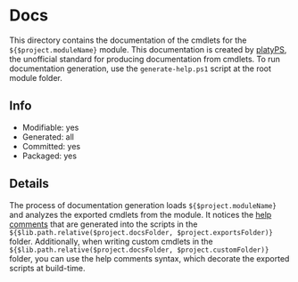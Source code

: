 # Docs
This directory contains the documentation of the cmdlets for the `${$project.moduleName}` module. This documentation is created by [platyPS](https://www.powershellgallery.com/packages/platyPS), the unofficial standard for producing documentation from cmdlets. To run documentation generation, use the `generate-help.ps1` script at the root module folder.

## Info
- Modifiable: yes
- Generated: all
- Committed: yes
- Packaged: yes

## Details
The process of documentation generation loads `${$project.moduleName}` and analyzes the exported cmdlets from the module. It notices the [help comments](https://docs.microsoft.com/en-us/powershell/module/microsoft.powershell.core/about/about_comment_based_help) that are generated into the scripts in the `${$lib.path.relative($project.docsFolder, $project.exportsFolder)}` folder. Additionally, when writing custom cmdlets in the `${$lib.path.relative($project.docsFolder, $project.customFolder)}` folder, you can use the help comments syntax, which decorate the exported scripts at build-time.